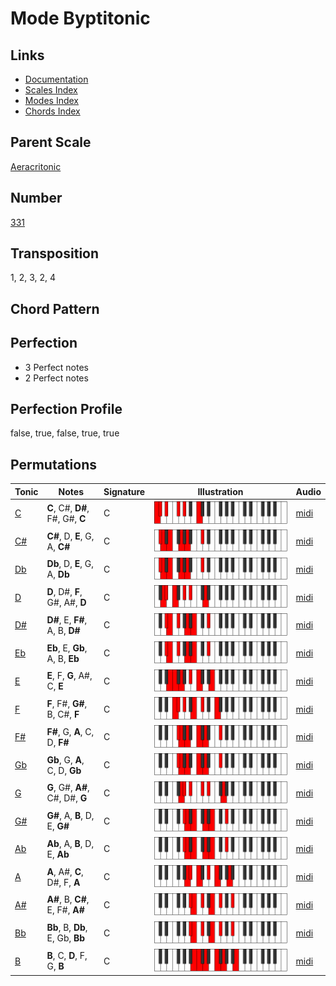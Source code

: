 # Mode Byptitonic

## Links

- [Documentation](README.md)
- [Scales Index](Scales.md)
- [Modes Index](Modes.md)
- [Chords Index](Chords.md)

## Parent Scale

[Aeracritonic](ScaleAeracritonic.md)

## Number

[331](https://ianring.com/musictheory/scales/331)

## Transposition

1, 2, 3, 2, 4

## Chord Pattern



## Perfection

- 3 Perfect notes
- 2 Perfect notes

## Perfection Profile

false, true, false, true, true

## Permutations

| Tonic | Notes | Signature | Illustration | Audio |
|-------|-------|-----------|--------------|-------|
| [C](ModeCNaturalByptitonic.md) | **C**, C#, **D#**, F#, G#, **C** | C | ![CNaturalByptitonic](ModeCNaturalByptitonic.png) | [midi](https://github.com/edipermadi/music/blob/main/docs/ModeCNaturalByptitonic.mid?raw=true) |
| [C#](ModeCSharpByptitonic.md) | **C#**, D, **E**, G, A, **C#** | C | ![CSharpByptitonic](ModeCSharpByptitonic.png) | [midi](https://github.com/edipermadi/music/blob/main/docs/ModeCSharpByptitonic.mid?raw=true) |
| [Db](ModeDFlatByptitonic.md) | **Db**, D, **E**, G, A, **Db** | C | ![DFlatByptitonic](ModeDFlatByptitonic.png) | [midi](https://github.com/edipermadi/music/blob/main/docs/ModeDFlatByptitonic.mid?raw=true) |
| [D](ModeDNaturalByptitonic.md) | **D**, D#, **F**, G#, A#, **D** | C | ![DNaturalByptitonic](ModeDNaturalByptitonic.png) | [midi](https://github.com/edipermadi/music/blob/main/docs/ModeDNaturalByptitonic.mid?raw=true) |
| [D#](ModeDSharpByptitonic.md) | **D#**, E, **F#**, A, B, **D#** | C | ![DSharpByptitonic](ModeDSharpByptitonic.png) | [midi](https://github.com/edipermadi/music/blob/main/docs/ModeDSharpByptitonic.mid?raw=true) |
| [Eb](ModeEFlatByptitonic.md) | **Eb**, E, **Gb**, A, B, **Eb** | C | ![EFlatByptitonic](ModeEFlatByptitonic.png) | [midi](https://github.com/edipermadi/music/blob/main/docs/ModeEFlatByptitonic.mid?raw=true) |
| [E](ModeENaturalByptitonic.md) | **E**, F, **G**, A#, C, **E** | C | ![ENaturalByptitonic](ModeENaturalByptitonic.png) | [midi](https://github.com/edipermadi/music/blob/main/docs/ModeENaturalByptitonic.mid?raw=true) |
| [F](ModeFNaturalByptitonic.md) | **F**, F#, **G#**, B, C#, **F** | C | ![FNaturalByptitonic](ModeFNaturalByptitonic.png) | [midi](https://github.com/edipermadi/music/blob/main/docs/ModeFNaturalByptitonic.mid?raw=true) |
| [F#](ModeFSharpByptitonic.md) | **F#**, G, **A**, C, D, **F#** | C | ![FSharpByptitonic](ModeFSharpByptitonic.png) | [midi](https://github.com/edipermadi/music/blob/main/docs/ModeFSharpByptitonic.mid?raw=true) |
| [Gb](ModeGFlatByptitonic.md) | **Gb**, G, **A**, C, D, **Gb** | C | ![GFlatByptitonic](ModeGFlatByptitonic.png) | [midi](https://github.com/edipermadi/music/blob/main/docs/ModeGFlatByptitonic.mid?raw=true) |
| [G](ModeGNaturalByptitonic.md) | **G**, G#, **A#**, C#, D#, **G** | C | ![GNaturalByptitonic](ModeGNaturalByptitonic.png) | [midi](https://github.com/edipermadi/music/blob/main/docs/ModeGNaturalByptitonic.mid?raw=true) |
| [G#](ModeGSharpByptitonic.md) | **G#**, A, **B**, D, E, **G#** | C | ![GSharpByptitonic](ModeGSharpByptitonic.png) | [midi](https://github.com/edipermadi/music/blob/main/docs/ModeGSharpByptitonic.mid?raw=true) |
| [Ab](ModeAFlatByptitonic.md) | **Ab**, A, **B**, D, E, **Ab** | C | ![AFlatByptitonic](ModeAFlatByptitonic.png) | [midi](https://github.com/edipermadi/music/blob/main/docs/ModeAFlatByptitonic.mid?raw=true) |
| [A](ModeANaturalByptitonic.md) | **A**, A#, **C**, D#, F, **A** | C | ![ANaturalByptitonic](ModeANaturalByptitonic.png) | [midi](https://github.com/edipermadi/music/blob/main/docs/ModeANaturalByptitonic.mid?raw=true) |
| [A#](ModeASharpByptitonic.md) | **A#**, B, **C#**, E, F#, **A#** | C | ![ASharpByptitonic](ModeASharpByptitonic.png) | [midi](https://github.com/edipermadi/music/blob/main/docs/ModeASharpByptitonic.mid?raw=true) |
| [Bb](ModeBFlatByptitonic.md) | **Bb**, B, **Db**, E, Gb, **Bb** | C | ![BFlatByptitonic](ModeBFlatByptitonic.png) | [midi](https://github.com/edipermadi/music/blob/main/docs/ModeBFlatByptitonic.mid?raw=true) |
| [B](ModeBNaturalByptitonic.md) | **B**, C, **D**, F, G, **B** | C | ![BNaturalByptitonic](ModeBNaturalByptitonic.png) | [midi](https://github.com/edipermadi/music/blob/main/docs/ModeBNaturalByptitonic.mid?raw=true) |
